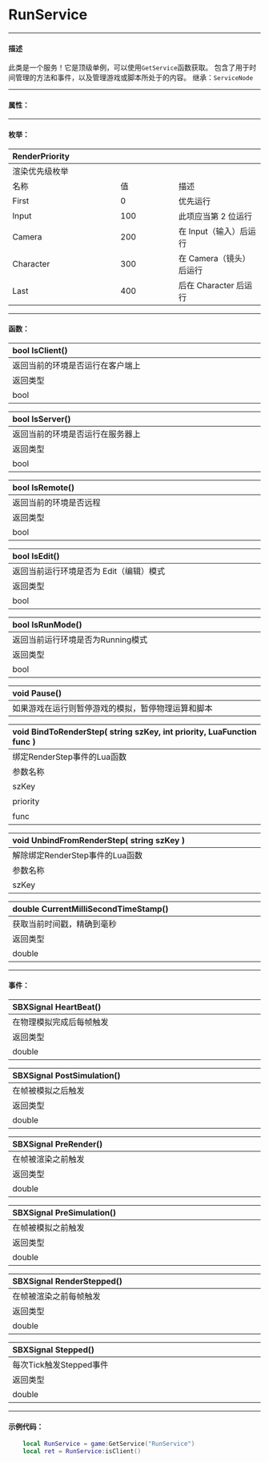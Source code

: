 # RunService
-----------------------------------------------------------------------------------------
#### 描述

此类是一个服务！它是顶级单例，可以使用`GetService`函数获取。
包含了用于时间管理的方法和事件，以及管理游戏或脚本所处于的内容。
继承：`ServiceNode `

------------------------------------------------------------------------------------------
#### 属性：

------------------------------------------------------------------------------------------
#### 枚举：

|<div style="width:200px">RenderPriority</div>|<div style="width:100px"></div>|<div style="width:100px"></div>|
|:---   |:---|:---|
|渲染优先级枚举|
|名称   |值  |描述|
|First   |0   |优先运行|
|Input|100   |此项应当第 2 位运行|
|Camera  |200   |在 Input（输入）后运行|
|Character  |300   |在 Camera（镜头）后运行|
|Last  |400   |后在 Character 后运行|


------------------------------------------------------------------------------------------
#### 函数：

|<div style="width:500px">bool IsClient()</div>|<div style="width:598px"></div>|
|:---|:---|
|返回当前的环境是否运行在客户端上||
|返回类型|概要|
|bool|true, 运行在客户端上; false, 运行在服务端上|

|<div style="width:500px">bool IsServer()</div>|<div style="width:598px"></div>|
|:---|:---|
|返回当前的环境是否运行在服务器上||
|返回类型|概要|
|bool|true, 运行在服务器上; false, 运行在客户端上|

|<div style="width:500px">bool IsRemote()</div>|<div style="width:598px"></div>|
|:---|:---|
|返回当前的环境是否远程||
|返回类型|概要|
|bool|返回true，表示当前的环境是远程|

|<div style="width:500px">bool IsEdit()</div>|<div style="width:598px"></div>|
|:---|:---|
|返回当前运行环境是否为 Edit（编辑）模式||
|返回类型|概要|
|bool|true, 运行在Edit模式; false, 未运行在Edit模式|

|<div style="width:500px">bool IsRunMode()</div>|<div style="width:598px"></div>|
|:---|:---|
|返回当前运行环境是否为Running模式||
|返回类型|概要|
|bool|true, 当前运行在Running模式; false, 当前运行在编辑模式或者Pause模式|

|<div style="width:1125px">void Pause()</div>|
|:---|
|如果游戏在运行则暂停游戏的模拟，暂停物理运算和脚本|

|<div style="width:500px">void BindToRenderStep( string szKey, int priority, LuaFunction func )</div>|<div style="width:100px"></div>|<div style="width:45px"></div>|<div style="width:400px"></div>|
|:---|:---|:---|:---|
|绑定RenderStep事件的Lua函数||||
|参数名称|类别|默认|描述|
|szKey|string||Lua函数唯一标识|
|priority|int||函数调用的优先级（参考枚举`RenderPriority`）|
|func|LuaFunction||`Lua`函数的C++映射`LuaFunction`|

|<div style="width:500px">void UnbindFromRenderStep( string szKey )</div>|<div style="width:100px"></div>|<div style="width:45px"></div>|<div style="width:400px"></div>|
|:---|:---|:---|:---|
|解除绑定RenderStep事件的Lua函数||||
|参数名称|类别|默认|描述|
|szKey|string||Lua函数唯一标识|

|<div style="width:500px">double CurrentMilliSecondTimeStamp()</div>|<div style="width:598px"></div>|
|:---|:---|
|获取当前时间戳，精确到毫秒||
|返回类型|概要|
|double|毫秒时间戳 |

------------------------------------------------------------------------------------------
#### 事件：

|<div style="width:500px">SBXSignal<double> HeartBeat()</div>|<div style="width:598px"></div>|
|:---|:---|
|在物理模拟完成后每帧触发||
|返回类型|概要|
|double|毫秒时间戳 |

|<div style="width:500px">SBXSignal<double> PostSimulation()</div>|<div style="width:598px"></div>|
|:---|:---|
|在帧被模拟之后触发||
|返回类型|概要|
|double|毫秒时间戳 |

|<div style="width:500px">SBXSignal<double> PreRender()</div>|<div style="width:598px"></div>|
|:---|:---|
|在帧被渲染之前触发||
|返回类型|概要|
|double|毫秒时间戳 |

|<div style="width:500px">SBXSignal<double> PreSimulation()</div>|<div style="width:598px"></div>|
|:---|:---|
|在帧被模拟之前触发||
|返回类型|概要|
|double|毫秒时间戳 |

|<div style="width:500px">SBXSignal<double> RenderStepped()</div>|<div style="width:598px"></div>|
|:---|:---|
|在帧被渲染之前每帧触发||
|返回类型|概要|
|double|毫秒时间戳 |

|<div style="width:500px">SBXSignal Stepped()</div>|<div style="width:598px"></div>|
|:---|:---|
|每次Tick触发Stepped事件||
|返回类型|概要|
|double|毫秒时间戳 |


------------------------------------------------------------------------------------------
#### 示例代码：

```lua
	local RunService = game:GetService("RunService")
	local ret = RunService:isClient()
```
